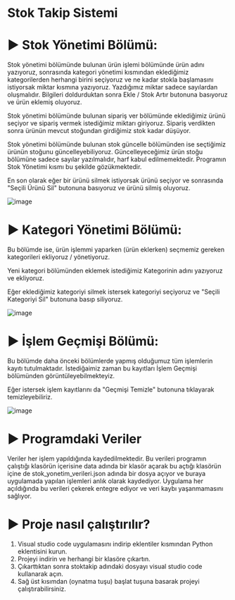 # Stok Takip Sistemi

# ▶︎ Stok Yönetimi Bölümü: 

Stok yönetimi bölümünde bulunan ürün işlemi bölümünde ürün adını yazıyoruz, sonrasında kategori yönetimi kısmından eklediğimiz kategorilerden herhangi birini seçiyoruz ve ne kadar stokla başlamasını istiyorsak miktar kısmına yazıyoruz. Yazdığımız miktar sadece sayılardan oluşmalıdır. Bilgileri doldurduktan sonra Ekle / Stok Artır butonuna basıyoruz ve ürün eklemiş oluyoruz.

Stok yönetimi bölümünde bulunan sipariş ver bölümünde eklediğimiz ürünü seçiyor ve sipariş vermek istediğimiz miktarı giriyoruz. Sipariş verdikten sonra ürünün mevcut stoğundan girdiğimiz stok kadar düşüyor.

Stok yönetimi bölümünde bulunan stok güncelle bölümünden ise seçtiğimiz ürünün stoğunu güncelleyebiliyoruz. Güncelleyeceğimiz ürün stoğu bölümüne sadece sayılar yazılmalıdır, harf kabul edilmemektedir.
Programın Stok Yönetimi kısmı bu şekilde gözükmektedir.

En son olarak eğer bir ürünü silmek istiyorsak ürünü seçiyor ve sonrasında "Seçili Ürünü Sil" butonuna basıyoruz ve ürünü silmiş oluyoruz.

![image](https://github.com/user-attachments/assets/4ae160a5-b0cc-4084-b412-6c0f79f8c122)

# ▶︎ Kategori Yönetimi Bölümü:

Bu bölümde ise, ürün işlemmi yaparken (ürün eklerken) seçmemiz gereken kategorileri ekliyoruz / yönetiyoruz. 

Yeni kategori bölümünden eklemek istediğimiz Kategorinin adını yazıyoruz ve ekliyoruz.

Eğer eklediğimiz kategoriyi silmek istersek kategoriyi seçiyoruz ve "Seçili Kategoriyi Sil" butonuna basıp siliyoruz.

![image](https://github.com/user-attachments/assets/6b5c6b7e-dc6e-4295-8b12-7a690391a038)


# ▶︎ İşlem Geçmişi Bölümü:

Bu bölümde daha önceki bölümlerde yapmış olduğumuz tüm işlemlerin kayıtı tutulmaktadır. İstediğaimiz zaman bu kayıtları İşlem Geçmişi bölümünden görüntüleyebilmekteyiz.

Eğer istersek işlem kayıtlarını da "Geçmişi Temizle" butonuna tıklayarak temizleyebiliriz.

![image](https://github.com/user-attachments/assets/3db5faf8-1112-462a-b39c-67243b7caca8)


# ▶︎ Programdaki Veriler

Veriler her işlem yapıldığında kaydedilmektedir. Bu verileri programın çalıştığı klasörün içerisine data adında bir klasör açarak bu açtığı klasörün içine de stok_yonetim_verileri.json adında bir dosya açıyor ve buraya uygulamada yapılan işlemleri anlık olarak kaydediyor. Uygulama her açıldığında bu verileri çekerek entegre ediyor ve veri kaybı yaşanmamasını sağlıyor.

# ▶︎ Proje nasıl çalıştırılır?

1) Visual studio code uygulamasını indirip eklentiler kısmından Python eklentisini kurun.
2) Projeyi indirin ve herhangi bir klasöre çıkartın.
3) Çıkarttıktan sonra stoktakip adındaki dosyayı visual studio code kullanarak açın.
4) Sağ üst kısımdan (oynatma tuşu) başlat tuşuna basarak projeyi çalıştırabilirsiniz.

